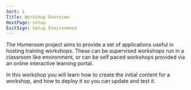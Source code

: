 ```yaml
---
Sort: 1
Title: Workshop Overview
NextPage: setup
ExitSign: Setup Environment
---
```


The Homeroom project aims to provide a set of applications useful in hosting training workshops. These can be supervised workshops run in a classroom like environment, or can be self paced workshops provided via an online interactive learning portal.

In this workshop you will learn how to create the initial content for a workshop, and how to deploy it so you can update and test it.